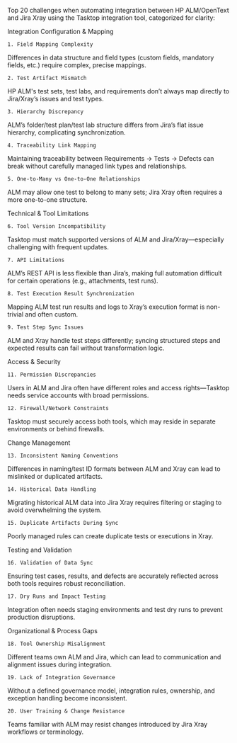 Top 20 challenges when automating integration between HP ALM/OpenText and Jira Xray using the Tasktop integration tool, categorized for clarity:

Integration Configuration & Mapping

	1. Field Mapping Complexity
Differences in data structure and field types (custom fields, mandatory fields, etc.) require complex, precise mappings.
	
	2. Test Artifact Mismatch
HP ALM's test sets, test labs, and requirements don’t always map directly to Jira/Xray’s issues and test types.
	
	3. Hierarchy Discrepancy
ALM’s folder/test plan/test lab structure differs from Jira’s flat issue hierarchy, complicating synchronization.
	
	4. Traceability Link Mapping
Maintaining traceability between Requirements → Tests → Defects can break without carefully managed link types and relationships.
	
	5. One-to-Many vs One-to-One Relationships
ALM may allow one test to belong to many sets; Jira Xray often requires a more one-to-one structure.

Technical & Tool Limitations

	6. Tool Version Incompatibility
Tasktop must match supported versions of ALM and Jira/Xray—especially challenging with frequent updates.
	
	7. API Limitations
ALM’s REST API is less flexible than Jira’s, making full automation difficult for certain operations (e.g., attachments, test runs).
	
	8. Test Execution Result Synchronization
Mapping ALM test run results and logs to Xray’s execution format is non-trivial and often custom.
	
	9. Test Step Sync Issues
ALM and Xray handle test steps differently; syncing structured steps and expected results can fail without transformation logic.
	

Access & Security

	11. Permission Discrepancies
Users in ALM and Jira often have different roles and access rights—Tasktop needs service accounts with broad permissions.
	
	12. Firewall/Network Constraints
Tasktop must securely access both tools, which may reside in separate environments or behind firewalls.

Change Management

	13. Inconsistent Naming Conventions
Differences in naming/test ID formats between ALM and Xray can lead to mislinked or duplicated artifacts.
	
	14. Historical Data Handling
Migrating historical ALM data into Jira Xray requires filtering or staging to avoid overwhelming the system.
	
	15. Duplicate Artifacts During Sync
Poorly managed rules can create duplicate tests or executions in Xray.
	

Testing and Validation

	16. Validation of Data Sync
Ensuring test cases, results, and defects are accurately reflected across both tools requires robust reconciliation.
	
	17. Dry Runs and Impact Testing
Integration often needs staging environments and test dry runs to prevent production disruptions.

Organizational & Process Gaps

	18. Tool Ownership Misalignment
Different teams own ALM and Jira, which can lead to communication and alignment issues during integration.
	
	19. Lack of Integration Governance
Without a defined governance model, integration rules, ownership, and exception handling become inconsistent.
	
	20. User Training & Change Resistance
Teams familiar with ALM may resist changes introduced by Jira Xray workflows or terminology.

